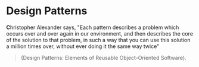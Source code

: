 # Design Patterns

**C**hristopher Alexander says, "Each pattern describes a problem which occurs over
and over again in our environment, and then describes the core of the solution
to that problem, in such a way that you can use this solution a million times
over, without ever doing it the same way twice" 

> (Design Patterns: Elements of Reusable Object-Oriented Software).


